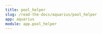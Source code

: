 ```yaml
---
title: pool_helper
slug: /read-the-docs/aquarius/pool_helper
app: aquarius
module: app.pool_helper
---
```

